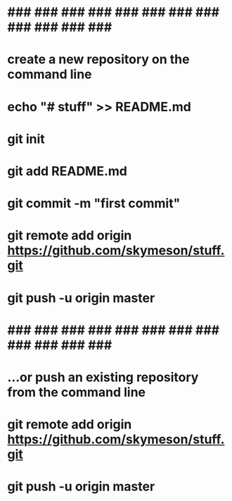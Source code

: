 # 
# ### ### ### ### ### ### ### ### ### ### ### ### ##
# create a new repository on the command line
#
#
# echo "# stuff" >> README.md
# git init
# git add README.md
# git commit -m "first commit"
# git remote add origin https://github.com/skymeson/stuff.git
# git push -u origin master
#
# 
# ### ### ### ### ### ### ### ### ### ### ### ### ##
# …or push an existing repository from the command line
# git remote add origin https://github.com/skymeson/stuff.git
# git push -u origin master
